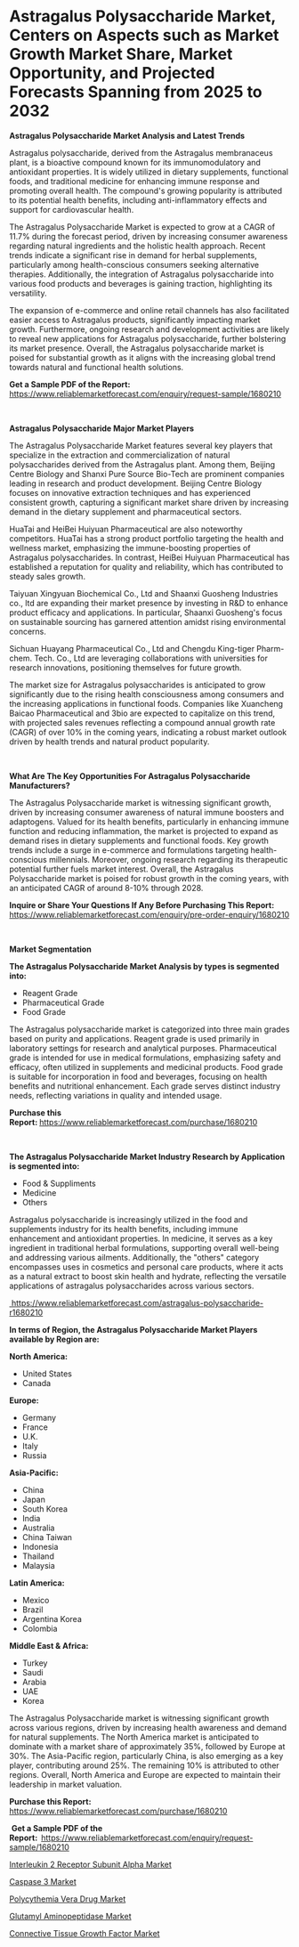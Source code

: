 <p><h1>Astragalus Polysaccharide Market, Centers on Aspects such as Market Growth Market Share, Market Opportunity, and Projected Forecasts Spanning from 2025 to 2032</h1></p><p><strong>Astragalus Polysaccharide Market Analysis and Latest Trends</strong></p>
<p><p>Astragalus polysaccharide, derived from the Astragalus membranaceus plant, is a bioactive compound known for its immunomodulatory and antioxidant properties. It is widely utilized in dietary supplements, functional foods, and traditional medicine for enhancing immune response and promoting overall health. The compound's growing popularity is attributed to its potential health benefits, including anti-inflammatory effects and support for cardiovascular health.</p><p>The Astragalus Polysaccharide Market is expected to grow at a CAGR of 11.7% during the forecast period, driven by increasing consumer awareness regarding natural ingredients and the holistic health approach. Recent trends indicate a significant rise in demand for herbal supplements, particularly among health-conscious consumers seeking alternative therapies. Additionally, the integration of Astragalus polysaccharide into various food products and beverages is gaining traction, highlighting its versatility. </p><p>The expansion of e-commerce and online retail channels has also facilitated easier access to Astragalus products, significantly impacting market growth. Furthermore, ongoing research and development activities are likely to reveal new applications for Astragalus polysaccharide, further bolstering its market presence. Overall, the Astragalus polysaccharide market is poised for substantial growth as it aligns with the increasing global trend towards natural and functional health solutions.</p></p>
<p><strong>Get a Sample PDF of the Report:&nbsp;</strong> <a href="https://www.reliablemarketforecast.com/enquiry/request-sample/1680210?utm_campaign=1903&utm_medium=2&utm_source=Github&utm_content=ia&utm_term=08032025&utm_id=astragalus-polysaccharide">https://www.reliablemarketforecast.com/enquiry/request-sample/1680210</a></p>
<p>&nbsp;</p>
<p><strong>Astragalus Polysaccharide Major Market Players</strong></p>
<p><p>The Astragalus Polysaccharide Market features several key players that specialize in the extraction and commercialization of natural polysaccharides derived from the Astragalus plant. Among them, Beijing Centre Biology and Shanxi Pure Source Bio-Tech are prominent companies leading in research and product development. Beijing Centre Biology focuses on innovative extraction techniques and has experienced consistent growth, capturing a significant market share driven by increasing demand in the dietary supplement and pharmaceutical sectors.</p><p>HuaTai and HeiBei Huiyuan Pharmaceutical are also noteworthy competitors. HuaTai has a strong product portfolio targeting the health and wellness market, emphasizing the immune-boosting properties of Astragalus polysaccharides. In contrast, HeiBei Huiyuan Pharmaceutical has established a reputation for quality and reliability, which has contributed to steady sales growth.</p><p>Taiyuan Xingyuan Biochemical Co., Ltd and Shaanxi Guosheng Industries co., ltd are expanding their market presence by investing in R&D to enhance product efficacy and applications. In particular, Shaanxi Guosheng's focus on sustainable sourcing has garnered attention amidst rising environmental concerns.</p><p>Sichuan Huayang Pharmaceutical Co., Ltd and Chengdu King-tiger Pharm-chem. Tech. Co., Ltd are leveraging collaborations with universities for research innovations, positioning themselves for future growth. </p><p>The market size for Astragalus polysaccharides is anticipated to grow significantly due to the rising health consciousness among consumers and the increasing applications in functional foods. Companies like Xuancheng Baicao Pharmaceutical and 3bio are expected to capitalize on this trend, with projected sales revenues reflecting a compound annual growth rate (CAGR) of over 10% in the coming years, indicating a robust market outlook driven by health trends and natural product popularity.</p></p>
<p>&nbsp;</p>
<p><strong>What Are The Key Opportunities For Astragalus Polysaccharide Manufacturers?</strong></p>
<p><p>The Astragalus Polysaccharide market is witnessing significant growth, driven by increasing consumer awareness of natural immune boosters and adaptogens. Valued for its health benefits, particularly in enhancing immune function and reducing inflammation, the market is projected to expand as demand rises in dietary supplements and functional foods. Key growth trends include a surge in e-commerce and formulations targeting health-conscious millennials. Moreover, ongoing research regarding its therapeutic potential further fuels market interest. Overall, the Astragalus Polysaccharide market is poised for robust growth in the coming years, with an anticipated CAGR of around 8-10% through 2028.</p></p>
<p><strong>Inquire or Share Your Questions If Any Before Purchasing This Report:</strong> <a href="https://www.reliablemarketforecast.com/enquiry/pre-order-enquiry/1680210?utm_campaign=1903&utm_medium=2&utm_source=Github&utm_content=ia&utm_term=08032025&utm_id=astragalus-polysaccharide">https://www.reliablemarketforecast.com/enquiry/pre-order-enquiry/1680210</a></p>
<p>&nbsp;</p>
<p><strong>Market Segmentation</strong></p>
<p><strong>The Astragalus Polysaccharide Market Analysis by types is segmented into:</strong></p>
<p><ul><li>Reagent Grade</li><li>Pharmaceutical Grade</li><li>Food Grade</li></ul></p>
<p><p>The Astragalus polysaccharide market is categorized into three main grades based on purity and applications. Reagent grade is used primarily in laboratory settings for research and analytical purposes. Pharmaceutical grade is intended for use in medical formulations, emphasizing safety and efficacy, often utilized in supplements and medicinal products. Food grade is suitable for incorporation in food and beverages, focusing on health benefits and nutritional enhancement. Each grade serves distinct industry needs, reflecting variations in quality and intended usage.</p></p>
<p><strong>Purchase this Report:&nbsp;</strong><a href="https://www.reliablemarketforecast.com/purchase/1680210?utm_campaign=1903&utm_medium=2&utm_source=Github&utm_content=ia&utm_term=08032025&utm_id=astragalus-polysaccharide">https://www.reliablemarketforecast.com/purchase/1680210</a></p>
<p>&nbsp;</p>
<p><strong>The Astragalus Polysaccharide Market Industry Research by Application is segmented into:</strong></p>
<p><ul><li>Food & Suppliments</li><li>Medicine</li><li>Others</li></ul></p>
<p><p>Astragalus polysaccharide is increasingly utilized in the food and supplements industry for its health benefits, including immune enhancement and antioxidant properties. In medicine, it serves as a key ingredient in traditional herbal formulations, supporting overall well-being and addressing various ailments. Additionally, the "others" category encompasses uses in cosmetics and personal care products, where it acts as a natural extract to boost skin health and hydrate, reflecting the versatile applications of astragalus polysaccharides across various sectors.</p></p>
<p><a href="https://www.reliablemarketforecast.com/astragalus-polysaccharide-r1680210?utm_campaign=1903&utm_medium=2&utm_source=Github&utm_content=ia&utm_term=08032025&utm_id=astragalus-polysaccharide">&nbsp;https://www.reliablemarketforecast.com/astragalus-polysaccharide-r1680210</a></p>
<p><strong>In terms of Region, the Astragalus Polysaccharide Market Players available by Region are:</strong></p>
<p>
    <p> <strong> North America: </strong>
        <ul>
            <li>United States</li>
            <li>Canada</li>
        </ul>
        </p> 
    <p> <strong> Europe: </strong>
        <ul>
            <li>Germany</li>
            <li>France</li>
            <li>U.K.</li>
            <li>Italy</li>
            <li>Russia</li>
        </ul>
        </p> 
    <p> <strong> Asia-Pacific: </strong>
        <ul>
            <li>China</li>
            <li>Japan</li>
            <li>South Korea</li>
            <li>India</li>
            <li>Australia</li>
            <li>China Taiwan</li>
            <li>Indonesia</li>
            <li>Thailand</li>
            <li>Malaysia</li>
        </ul>
        </p> 
    <p> <strong> Latin America: </strong>
        <ul>
            <li>Mexico</li>
            <li>Brazil</li>
            <li>Argentina Korea</li>
            <li>Colombia</li>
        </ul>
        </p> 
    <p> <strong> Middle East & Africa: </strong>
        <ul>
            <li>Turkey</li>
            <li>Saudi</li>
            <li>Arabia</li>
            <li>UAE</li>
            <li>Korea</li>
        </ul>
    </p>
    </p>
<p><p>The Astragalus Polysaccharide market is witnessing significant growth across various regions, driven by increasing health awareness and demand for natural supplements. The North America market is anticipated to dominate with a market share of approximately 35%, followed by Europe at 30%. The Asia-Pacific region, particularly China, is also emerging as a key player, contributing around 25%. The remaining 10% is attributed to other regions. Overall, North America and Europe are expected to maintain their leadership in market valuation.</p></p>
<p><strong>Purchase this Report: </strong><a href="https://www.reliablemarketforecast.com/purchase/1680210?utm_campaign=1903&utm_medium=2&utm_source=Github&utm_content=ia&utm_term=08032025&utm_id=astragalus-polysaccharide">https://www.reliablemarketforecast.com/purchase/1680210</a></p>
<p>&nbsp;<strong>Get a Sample PDF of the Report:&nbsp;&nbsp;</strong><a href="https://www.reliablemarketforecast.com/enquiry/request-sample/1680210?utm_campaign=1903&utm_medium=2&utm_source=Github&utm_content=ia&utm_term=08032025&utm_id=astragalus-polysaccharide">https://www.reliablemarketforecast.com/enquiry/request-sample/1680210</a></p>
<p><strong></strong></p>
<p><p><a href="https://github.com/myongfranzcs/Market-Research-Report-List-1/blob/main/interleukin-2-receptor-subunit-alpha-market.md?utm_campaign=1903&utm_medium=2&utm_source=Github&utm_content=ia&utm_term=08032025&utm_id=astragalus-polysaccharide">Interleukin 2 Receptor Subunit Alpha Market</a></p><p><a href="https://github.com/tentandyik/Market-Research-Report-List-1/blob/main/caspase-3-market.md?utm_campaign=1903&utm_medium=2&utm_source=Github&utm_content=ia&utm_term=08032025&utm_id=astragalus-polysaccharide">Caspase 3 Market</a></p><p><a href="https://github.com/negrocybul4w/Market-Research-Report-List-1/blob/main/polycythemia-vera-drug-market.md?utm_campaign=1903&utm_medium=2&utm_source=Github&utm_content=ia&utm_term=08032025&utm_id=astragalus-polysaccharide">Polycythemia Vera Drug Market</a></p><p><a href="https://github.com/lonanweaseh4/Market-Research-Report-List-1/blob/main/glutamyl-aminopeptidase-market.md?utm_campaign=1903&utm_medium=2&utm_source=Github&utm_content=ia&utm_term=08032025&utm_id=astragalus-polysaccharide">Glutamyl Aminopeptidase Market</a></p><p><a href="https://github.com/biandnikelrs/Market-Research-Report-List-1/blob/main/connective-tissue-growth-factor-market.md?utm_campaign=1903&utm_medium=2&utm_source=Github&utm_content=ia&utm_term=08032025&utm_id=astragalus-polysaccharide">Connective Tissue Growth Factor Market</a></p></p>